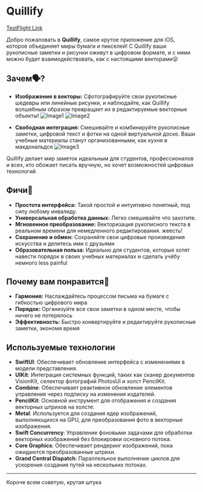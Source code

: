 # Quillify

[TestFlight Link](https://testflight.apple.com/join/_________)

Добро пожаловать в **Quillify**, самое крутое приложение для iOS, которое объединяет миры бумаги и пикселей! С Quillify ваши рукописные заметки и рисунки оживут в цифровом формате, и с ними можно будет взаимодействовать, как с настоящими векторами😜

## Зачем🗣️?

- **Изображение в векторы:** Сфотографируйте свои рукописные шедевры или линейные рисунки, и наблюдайте, как Quillify волшебным образом превращает их в редактируемые векторные объекты!
![Image1](Quillify/Assets.xcassets/Screenshots/ImageToVector.imageset/Screen1.png)
![Image2](Quillify/Assets.xcassets/Screenshots/ImageToVector.imageset/Screen2.png)

- **Свободная интеграция:** Смешивайте и комбинируйте рукописные заметки, цифровой текст и фотки на одной виртуальной доске. Ваши учебные материалы станут организованными, как кухня в макдональдсе
![Image3](Quillify/Assets.xcassets/Screenshots/ImageToVector.imageset/Screen3.png)

Quillify делает мир заметок идеальным для студентов, профессионалов и всех, кто обожает писать вручную, но хочет возможностей цифровых технологий

## Фичи🫦

- **Простота интерфейса:** Такой простой и интуитивно понятный, под силу любому инвалиду.
- **Универсальная обработка данных:** Легко смешивайте что захотите.
- **Мгновенное преобразование:** Векторизация рукописного текста в реальном времени для немедленного редактирования. жеесть!
- **Сохранение и обмен:** Сохраняйте свои цифровые произведения искусства и делитесь ими с друзьями
- **Образовательная польза:** Идеально для студентов, которые хотят навести порядок в своих учебных материалах и сделать учёбу немного less painful

## Почему вам понравится🤠

- **Гармония:** Наслаждайтесь процессом письма на бумаге с гибкостью цифрового мира
- **Порядок:** Организуйте все свои заметки в одном месте, чтобы ничего не потерялось
- **Эффективность:** Быстро конвертируйте и редактируйте рукописные заметки, экономя время

## Используемые технологии

- **SwiftUI**: Обеспечивает обновление интерфейса с изменениями в модели представления.
- **UIKit**: Интеграция системных функций, таких как сканер документов VisionKit, селектор фотографий PhotosUI и холст PencilKit.
- **Combine**: Обеспечивает реактивное обновление элементов управления через подписку на изменения издателей.
- **PencilKit**: Основной инструмент для отображения и создания векторных штрихов на холсте.
- **Metal**: Используется для создания ядер изображений, выполняющихся на GPU, для преобразования фото в векторные изображения.
- **Swift Concurrency**: Управление фоновыми задачами для обработки векторных изображений без блокировки основного потока.
- **Core Graphics**: Обеспечивает рендеринг изображений, пока ожидаются преобразованные штрихи.
- **Grand Central Dispatch**: Параллельное выполнение циклов для ускорения создания путей на нескольких потоках.

---
Короче всем советую, крутая штука
